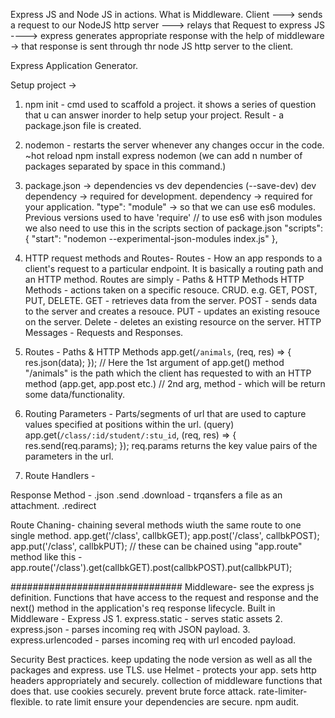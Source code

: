Express JS and Node JS in actions. What is Middleware.
Client ---> sends a request to our NodeJS http server ---> relays that Request to express JS ----> express generates appropriate response with the help of middleware -> that response is sent through thr node JS http server to the client.

Express Application Generator.

Setup project -> 
1. npm init - cmd used to scaffold a project. it shows a series of question that u can answer inorder to help setup your project.
Result - a package.json file is created.

2. nodemon - restarts the server whenever any changes occur in the code. ~hot reload
npm install express nodemon (we can add n number of packages separated by space in this command.)

3. package.json -> dependencies vs dev dependencies (--save-dev)
dev dependency -> required for development.
dependency -> required for your application.
"type": "module" -> so that we can use es6 modules. Previous versions used to have 'require'
// to use es6 with json modules we also need to use this in the scripts section of package.json
"scripts": {
    "start": "nodemon --experimental-json-modules index.js"
  },

4. HTTP request methods and Routes-
    Routes - How an app responds to a client's request to a particular endpoint. It is basically a routing path and an HTTP method.
        Routes are simply  - Paths & HTTP Methods
    HTTP Methods - actions taken on a specific resouce. CRUD. e.g. GET, POST, PUT, DELETE.
    GET - retrieves data from the server.
    POST - sends data to the server and creates a resouce.
    PUT - updates an existing resouce on the server.
    Delete - deletes an existing resource on the server.
    HTTP Messages - 
        Requests and
        Responses.

5. Routes -  Paths & HTTP Methods
    app.get(`/animals`, (req, res) => {
        res.json(data);
    });
    // Here the 1st argument of app.get() method 
        "/animals"
        is the path which the client has requested to with an HTTP method (app.get, app.post etc.)
    // 2nd arg, method - which will be return some data/functionality.

6. Routing Parameters -
    Parts/segments of url that are used to capture values specified at positions within the url. (query)
    app.get(`/class/:id/student/:stu_id`, (req, res) => {
        res.send(req.params);
    });
    req.params returns the key value pairs of the parameters in the url.
    
7. Route Handlers - 


Response Method - 
    .json
    .send
    .download - trqansfers a file as an attachment.
    .redirect

Route Chaning- 
    chaining several methods wiuth the same route to one single method.
    app.get('/class', callbkGET);
    app.post('/class', callbkPOST);
    app.put('/class', callbkPUT);
    // these can be chained using "app.route" method like this -
    app.route('/class').get(callbkGET).post(callbkPOST).put(callbkPUT);


###############################
Middleware-
    see the express js definition.
    Functions that have access to the request and response and the next() method in the application's req response lifecycle.
    Built in Middleware - Express JS
        1. express.static - serves static assets
        2. express.json - parses incoming req with JSON payload.
        3. express.urlencoded - parses incoming req with url encoded payload.


Security Best practices.
    keep updating the node version as well as all the packages and express.
    use TLS.
    use Helmet - protects your app. sets http headers appropriately and securely. collection of middleware functions that does that.
    use cookies securely.
    prevent brute force attack.
    rate-limiter-flexible. to rate limit
    ensure your dependencies are secure. npm audit.
